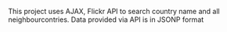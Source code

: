 This project uses AJAX, Flickr API to search country name and all neighbourcontries. Data provided via API is in JSONP format

